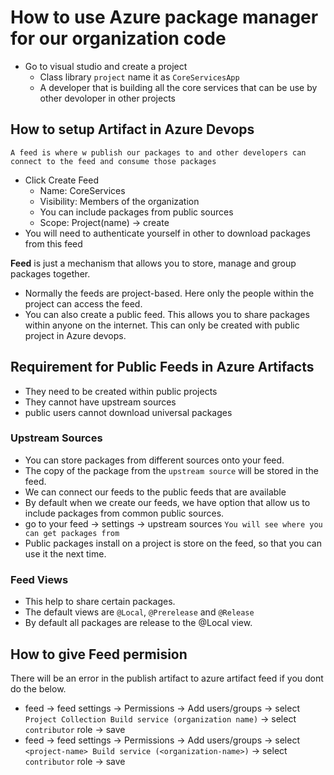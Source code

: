 # How to use Azure package manager for our organization code

- Go to visual studio and create a project
  - Class library `project` name it as `CoreServicesApp`
  - A developer that is building all the core services that can be use by other devoloper in other projects

## How to setup Artifact in Azure Devops

`A feed is where w publish our packages to and other developers can connect to the feed and consume those packages`
- Click Create Feed
  - Name: CoreServices
  - Visibility: Members of the organization
  - You can include packages from public sources
  - Scope: Project(name) -> create
- You will need to authenticate yourself in other to download packages from this feed

**Feed** is just a mechanism that allows you to store, manage and group packages together.

- Normally the feeds are project-based. Here only the people within the project can access the feed.
- You can also create a public feed. This allows you to share packages within anyone on the internet. This can only be created with public project in Azure devops.

## Requirement for Public Feeds in Azure Artifacts

- They need to be created within public projects
- They cannot have upstream sources
- public users cannot download universal packages

### Upstream Sources

- You can store packages from different sources onto your feed.
- The copy of the package from the `upstream source` will be stored in the feed.
- We can connect our feeds to the public feeds that are available
- By default when we create our feeds, we have option that allow us to include packages from common public sources.
- go to your feed -> settings -> upstream sources `You will see where you can get packages from`
- Public packages install on a project is store on the feed, so that you can use it the next time.

### Feed Views

- This help to share certain packages.
- The default views are `@Local`, `@Prerelease` and `@Release`
- By default all packages are release to the @Local view.

## How to give **Feed** permision

There will be an error in the publish artifact to azure artifact feed if you dont do the below.

- feed -> feed settings -> Permissions -> Add users/groups -> select `Project Collection Build service (organization name)` -> select `contributor` role -> save
- feed -> feed settings -> Permissions -> Add users/groups -> select `<project-name> Build service (<organization-name>)` -> select `contributor` role -> save